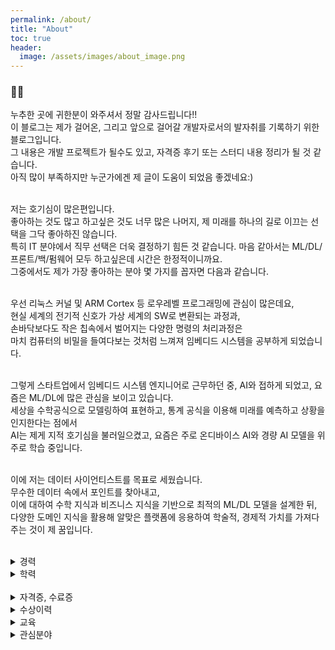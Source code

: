 ```yaml
---
permalink: /about/
title: "About"
toc: true
header:
  image: /assets/images/about_image.png
---
```


<h3>🙋‍♂️</h3>
누추한 곳에 귀한분이 와주셔서 정말 감사드립니다!!<br>
이 블로그는 제가 걸어온, 그리고 앞으로 걸어갈 개발자로서의 발자취를 기록하기 위한 블로그입니다.<br>
그 내용은 개발 프로젝트가 될수도 있고, 자격증 후기 또는 스터디 내용 정리가 될 것 같습니다.<br>
아직 많이 부족하지만 누군가에겐 제 글이 도움이 되었음 좋겠네요:)<br>
<br>

저는 호기심이 많은편입니다.<br>
좋아하는 것도 많고 하고싶은 것도 너무 많은 나머지, 제 미래를 하나의 길로 이끄는 선택을 그닥 좋아하진 않습니다.<br>
특히 IT 분야에서 직무 선택은 더욱 결정하기 힘든 것 같습니다. 마음 같아서는 ML/DL/프론트/백/펌웨어 모두 하고싶은데 시간은 한정적이니까요.<br>
그중에서도 제가 가장 좋아하는 분야 몇 가지를 꼽자면 다음과 같습니다.<br>
<br>

우선 리눅스 커널 및 ARM Cortex 등 로우레벨 프로그래밍에 관심이 많은데요,<br>
현실 세계의 전기적 신호가 가상 세계의 SW로 변환되는 과정과,<br>
손바닥보다도 작은 칩속에서 벌어지는 다양한 명령의 처리과정은<br>
마치 컴퓨터의 비밀을 들여다보는 것처럼 느껴져 임베디드 시스템을 공부하게 되었습니다.<br>
<br>

그렇게 스타트업에서 임베디드 시스템 엔지니어로 근무하던 중, AI와 접하게 되었고, 요즘은 ML/DL에 많은 관심을 보이고 있습니다.<br>
세상을 수학공식으로 모델링하여 표현하고, 통계 공식을 이용해 미래를 예측하고 상황을 인지한다는 점에서<br>
AI는 제게 지적 호기심을 불러일으켰고, 요즘은 주로 온디바이스 AI와 경량 AI 모델을 위주로 학습 중입니다.<br>
<br>

이에 저는 데이터 사이언티스트를 목표로 세웠습니다.<br>
무수한 데이터 속에서 포인트를 찾아내고,<br>
이에 대하여 수학 지식과 비즈니스 지식을 기반으로 최적의 ML/DL 모델을 설계한 뒤,<br>
다양한 도메인 지식을 활용해 알맞은 플랫폼에 응용하여 학술적, 경제적 가치를 가져다주는 것이 제 꿈입니다.<br>
<br>

<details>
<summary>경력</summary>
<div>
<a href="http://ceedup.com"><h4>CEEDUP Inc.</h4></a> | <i>2018.11 ~</i><br>
</div>
<h4>Embedded System Engineer (Team Lead)</h4><br>
<ul>
	<li>IoT 분야 임베디드 시스템 엔지니어 (AWS, GCP 기반 모니터링 및 제어 시스템 개발)</li>
	<li>STM32, NRF52, Arduino, Raspberry pi 기반 Peripheral(acc, camera, mic, modem 등) 제어</li>
	<li>BLE 프로파일 및 LTE 기반 MQTT 활용 통신 드라이버 구현</li>
	<li>상황별 가속도 데이터 수집 및 전처리, 유사도 및 위험도 측정 알고리즘 구현</li>
</ul>
</details>

<details>
<summary>학력</summary>
<div>
<a href="http://knu.ac.kr"><h4>경북대학교</h4></a> | <i>2013.3 ~ 2020.2</i><br>
</div>
<h4>학사, 전자공학부</h4><br>
<ul>
	<li>컴퓨터 및 로봇 비전 연구실 학부 연구생</li>
	라이다센서 (RP Lidar A2) 스캐닝 제어 구현, ROS 및 SLAM 연구<br>
	<li>애플리케이션 동아리 '앱동'</li>
	파이썬 및 C언어 교육 담당. ML/DL 스터디 참여
</ul>
</details>
<br>

<details>
<summary>자격증, 수료증</summary>
합격 후기는 자격증 이름을 클릭해주세요<br>
<div>
<a href="http://zester926.github.io"><h4>ISTQB CTFL</h4></a> | <i>2018.10</i>
</div>
<div>
<a href="http://zester926.github.io"><h4>OPIc AL</h4></a> | <i>2020.07</i><br>
</div>
</details>

<details>
<summary>수상이력</summary>
<h4>제품개발 및 창업분야 우수</h4>
<i>2019년 11월 • 영화진흥위원회</i><br>
2019 제7회 문화데이터 활용 경진대회 - 저전력 IoT 문화재 관리 및 보안 디바이스<br>
<br>

<h4>기업부문 장려상</h4>
<i>2019년 9월 • 대구테크노파크</i><br>
ICT 스마트 디바이스 전국 공모전 - 저전력 IoT 문화재 관리 및 보안 디바이스<br>
<br>

<h4>대학생부문 SK혁신상</h4>
<i>2019년 9월 • SK행복나눔재단</i><br>
2019 소셜벤처 경연대회 - 독거노인 낙상사고 및 고독사 감지 디바이스<br>
<br>

<h4>기술분야 이사장상</h4>
<i>2019년 7월 • KT그룹희망나눔재단</i><br>
2019 Social Change Maker 공모전 - 독거노인 낙상사고 및 고독사 감지 디바이스<br>
<br>

<h4>대상</h4>
<i>2018년 11월 • 경북대학교 소프트웨어교육센터</i><br>
2018 SW 융합 해커톤 대회 - 아두이노 기반 스마트팜 웹/앱/디바이스 통합 솔루션<br>
</details>

<details>
<summary>교육</summary>
<div>
<h4>정보보안 및 SW 테스트 교육</h4> | <i>2020.2.17 ~ 2020.2.19 • 경북대학교 IT 교육센터</i><br>
</div>
시큐어 코딩, TDD, SQL injection 및 XSS 등 공격기법 방어  교육<br>
<br>

<div>
<h4>2018 ACES 코딩 캠프</h4> | <i>2018.7.23 ~ 2018.8.17 • 임베디드 시스템 아키텍처 및 컴파일러 연구실</i><br>
</div>
리눅스 및 알고리즘 연구, ARM binary 분석 및 ISA 설계<br>
<br>

<div>
<h4>Google Machine Learning Bootcamp</h4> | <i>2020.10.14 ~ • Google</i><br>
</div>
ML/DL 교육, GCP 자격증 교육
<br>
</details>

<details>
<summary>관심분야</summary>
<ul>
	<li>리눅스 커널, RTOS</li>
	<li>온디바이스 AI (엣지 컴퓨팅 및 임베디드 장치에 AI 모델 포팅 등)</li>
	<li>ML/DL (Quantization, pruning 등 모델 경량화)</li>
	<li>데이터 엔지니어링</li>
	<li>Google Cloud Platform</li>
	<li>자료구조 및 알고리즘</li>
</ul>
</details>
